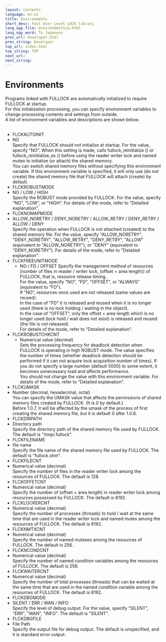 ```yaml
---
layout: contents
language: en-us
title: Environments
short_desc: Fast User Level LOCK library
lang_opp_file: environmentsja.html
lang_opp_word: To Japanese
prev_url: developer.html
prev_string: Developer
top_url: index.html
top_string: TOP
next_url: 
next_string: 
---
```


# Environments
Programs linked with FULLOCK are automatically initialized to require FULLOCK at startup.  
For this initialization processing, you can specify environment variables to change processing contents and settings from outside.  
A list of environment variables and descriptions are shown below.  
<br />
- FLCKAUTOINIT	
 - NO  
   Specify that FULLOCK should not initialize at startup. For the value, specify "NO".
   When this setting is made, calls fullock_reinitialize () or fullock_reinitialize_ex () before using the reader writer lock and named mutex to initialize (or attach) the shared memory.  
   You can switch shared memory files without specifying this environment variable.
   If this environment variable is specified, it will only use (do not create) the shared memory file that FULLOCK will attach (create) by default.
- FLCKROBUSTMODE	
 - NO / LOW / HIGH  
   Specify the ROBUST mode provided by FULLOCK. For the value, specify "NO", "LOW", or "HIGH".
   For details of the mode, refer to "Detailed explanation".
- FLCKNOMAPMODE	
 - ALLOW_NORETRY / DENY_NORETRY / ALLOW_RETRY / DENY_RETRY / ALLOW / DENY  
   Specify the operation when FULLOCK is not attached (created) to the shared memory file. For the value, specify "ALLOW_NORETRY", "DENY_NORETRY", "ALLOW_RETRY", "DENY_RETRY", "ALLOW" (equivalent to "ALLOW_NORETRY"), or "DENY" (equivalent to "DENY_NORETRY").
   For details of the mode, refer to "Detailed explanation".
- FLCKFREEUNITMODE	
  - NO / FD / OFFSET
   Specify the management method of resources (number of files in reader / writer lock, (offset + area length)) of FULLOCK, that is, resource release timing.  
   For the value, specify "NO", "FD", "OFFSET", or "ALWAYS" (equivalent to "FD").    
   If "NO", resources once used are not released (same values are reused).  
   In the case of "FD" it is released and reused when it is no longer used (there is no lock holding / waiting in the object).  
   In the case of "OFFSET", only the offset + area length which is no longer used (lock hold / wait does not exist) is released and reused (the file is not released).  
   For details of the mode, refer to "Detailed explanation".
- FLCKROBUSTCHKCNT
  - Numerical value (decimal)  
   Sets the processing frequency for deadlock detection when FULLOCK is operating in high ROBUST mode.
   The value specifies the number of times (whether deadlock detection should be performed if it can not acquire lock acquisition number of times).
   If you do not specify a large number (default 5000) to some extent, it becomes unnecessary load and affects performance.  
   You should not change the value with this environment variable.
   For details of the mode, refer to "Detailed explanation".
- FLCKUMASK
 - Number (decimal, hexadecimal, octal)  
   You can specify the UMASK value that affects the permissions of shared memory files created by FULLOCK. (It is 0 by default.)  
   Before 1.0.7, it will be affected by the umask of the process of first creating the shared memory file, but it is default 0 after 1.0.8. 
- FLCKDIRPATH
 - Directory path  
   Specify the directory path of the shared memory file used by FULLOCK.
   The default is "/tmp/.fullock".   
- FLCKFILENAME
 - file name  
   Specify the file name of the shared memory file used by FULLOCK.
   The default is "fullock.shm".   
- FLCKFILECNT
 - Numerical value (decimal)  
   Specify the number of files in the reader writer lock among the resources of FULLOCK.
   The default is 128.
- FLCKOFFETCNT
 - Numerical value (decimal)  
   Specify the number of (offset + area length) in reader writer lock among resources possessed by FULLOCK.
   The default is 8192.   
- FLCKLOCKERCNT
 - Numerical value (decimal)  
   Specify the number of processes (threads) to hold / wait at the same time that are used in the reader writer lock and named mutex among the resources of FULLOCK.
   The default is 8192.
- FLCKNMTXCNT
 - Numerical value (decimal)  
   Specify the number of named mutexes among the resources of FULLOCK.
   The default is 256.
- FLCKNCONDCNT
 - Numerical value (decimal)  
   Specify the number of named condition variables among the resources of FULLOCK.
   The default is 256.
- FLCKWAITERCNT
 - Numerical value (decimal)  
   Specify the number of total processes (threads) that can be waited at the same time that are used in the named condition variable among the resources of FULLOCK.
   The default is 8192.
- FLCKDBGMODE
 - SILENT / ERR / WAN / INFO  
   Specify the level of debug output. For the value, specify "SILENT", "ERR", "WAN", "INFO".
   The default is "SILENT".
- FLCKDBGFILE
 - File Path  
   Specify the output file for debug output.
   The default is unspecified, and it is standard error output.
